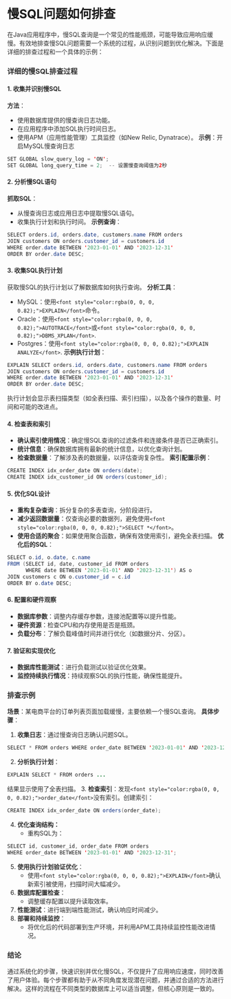 # 慢SQL问题如何排查
<font style="color:rgba(0, 0, 0, 0.82);">在Java应用程序中，慢SQL查询是一个常见的性能瓶颈，可能导致应用响应缓慢。有效地排查慢SQL问题需要一个系统的过程，从识别问题到优化解决。下面是详细的排查过程和一个具体的示例：</font>
### <font style="color:rgba(0, 0, 0, 0.82);">详细的慢SQL排查过程</font>
#### <font style="color:rgba(0, 0, 0, 0.82);">1. 收集并识别慢SQL</font>
**<font style="color:rgba(0, 0, 0, 0.82);">方法</font>**<font style="color:rgba(0, 0, 0, 0.82);">：</font>
+ <font style="color:rgba(0, 0, 0, 0.82);">使用数据库提供的慢查询日志功能。</font>
+ <font style="color:rgba(0, 0, 0, 0.82);">在应用程序中添加SQL执行时间日志。</font>
+ <font style="color:rgba(0, 0, 0, 0.82);">使用APM（应用性能管理）工具监控（如New Relic, Dynatrace）。</font>
**<font style="color:rgba(0, 0, 0, 0.82);">示例</font>**<font style="color:rgba(0, 0, 0, 0.82);">：开启MySQL慢查询日志</font>
```java
SET GLOBAL slow_query_log = 'ON';  
SET GLOBAL long_query_time = 2;  -- 设置慢查询阈值为2秒
```
#### <font style="color:rgba(0, 0, 0, 0.82);">2. 分析慢SQL语句</font>
**<font style="color:rgba(0, 0, 0, 0.82);">抓取SQL</font>**<font style="color:rgba(0, 0, 0, 0.82);">：</font>
+ <font style="color:rgba(0, 0, 0, 0.82);">从慢查询日志或应用日志中提取慢SQL语句。</font>
+ <font style="color:rgba(0, 0, 0, 0.82);">收集执行计划和执行时间。</font>
**<font style="color:rgba(0, 0, 0, 0.82);">示例查询</font>**<font style="color:rgba(0, 0, 0, 0.82);">：</font>
```java
SELECT orders.id, orders.date, customers.name FROM orders  
JOIN customers ON orders.customer_id = customers.id  
WHERE order.date BETWEEN '2023-01-01' AND '2023-12-31'  
ORDER BY order.date DESC;
```
#### <font style="color:rgba(0, 0, 0, 0.82);">3. 收集SQL执行计划</font>
<font style="color:rgba(0, 0, 0, 0.82);">获取慢SQL的执行计划以了解数据库如何执行查询。</font>
**<font style="color:rgba(0, 0, 0, 0.82);">分析工具</font>**<font style="color:rgba(0, 0, 0, 0.82);">：</font>
+ <font style="color:rgba(0, 0, 0, 0.82);">MySQL：使用</font>`<font style="color:rgba(0, 0, 0, 0.82);">EXPLAIN</font>`<font style="color:rgba(0, 0, 0, 0.82);">命令。</font>
+ <font style="color:rgba(0, 0, 0, 0.82);">Oracle：使用</font>`<font style="color:rgba(0, 0, 0, 0.82);">AUTOTRACE</font>`<font style="color:rgba(0, 0, 0, 0.82);">或</font>`<font style="color:rgba(0, 0, 0, 0.82);">DBMS_XPLAN</font>`<font style="color:rgba(0, 0, 0, 0.82);">.</font>
+ <font style="color:rgba(0, 0, 0, 0.82);">Postgres：使用</font>`<font style="color:rgba(0, 0, 0, 0.82);">EXPLAIN ANALYZE</font>`<font style="color:rgba(0, 0, 0, 0.82);">.</font>
**<font style="color:rgba(0, 0, 0, 0.82);">示例执行计划</font>**<font style="color:rgba(0, 0, 0, 0.82);">：</font>
```java
EXPLAIN SELECT orders.id, orders.date, customers.name FROM orders  
JOIN customers ON orders.customer_id = customers.id  
WHERE order.date BETWEEN '2023-01-01' AND '2023-12-31'  
ORDER BY order.date DESC;
```
<font style="color:rgba(0, 0, 0, 0.82);">执行计划会显示表扫描类型（如全表扫描、索引扫描），以及各个操作的数量、时间和可能的改进点。</font>
#### <font style="color:rgba(0, 0, 0, 0.82);">4. 检查表和索引</font>
+ **<font style="color:rgba(0, 0, 0, 0.82);">确认索引使用情况</font>**<font style="color:rgba(0, 0, 0, 0.82);">：确定慢SQL查询的过滤条件和连接条件是否已正确索引。</font>
+ **<font style="color:rgba(0, 0, 0, 0.82);">统计信息</font>**<font style="color:rgba(0, 0, 0, 0.82);">：确保数据库拥有最新的统计信息，以优化查询计划。</font>
+ **<font style="color:rgba(0, 0, 0, 0.82);">检查数据量</font>**<font style="color:rgba(0, 0, 0, 0.82);">：了解涉及表的数据量，以评估查询复杂性。</font>
**<font style="color:rgba(0, 0, 0, 0.82);">索引配置示例</font>**<font style="color:rgba(0, 0, 0, 0.82);">：</font>
```java
CREATE INDEX idx_order_date ON orders(date);  
CREATE INDEX idx_customer_id ON orders(customer_id);
```
#### <font style="color:rgba(0, 0, 0, 0.82);">5. 优化SQL设计</font>
+ **<font style="color:rgba(0, 0, 0, 0.82);">重构复杂查询</font>**<font style="color:rgba(0, 0, 0, 0.82);">：拆分复杂的多表查询，分阶段进行。</font>
+ **<font style="color:rgba(0, 0, 0, 0.82);">减少返回数据量</font>**<font style="color:rgba(0, 0, 0, 0.82);">：仅查询必要的数据列，避免使用</font>`<font style="color:rgba(0, 0, 0, 0.82);">SELECT *</font>`<font style="color:rgba(0, 0, 0, 0.82);">。</font>
+ **<font style="color:rgba(0, 0, 0, 0.82);">使用合适的聚合</font>**<font style="color:rgba(0, 0, 0, 0.82);">：如果使用聚合函数，确保有效使用索引，避免全表扫描。</font>
**<font style="color:rgba(0, 0, 0, 0.82);">优化后的SQL</font>**<font style="color:rgba(0, 0, 0, 0.82);">：</font>
```java
SELECT o.id, o.date, c.name   
FROM (SELECT id, date, customer_id FROM orders   
      WHERE date BETWEEN '2023-01-01' AND '2023-12-31') AS o  
JOIN customers c ON o.customer_id = c.id  
ORDER BY o.date DESC;
```
#### <font style="color:rgba(0, 0, 0, 0.82);">6. 配置和硬件观察</font>
+ **<font style="color:rgba(0, 0, 0, 0.82);">数据库参数</font>**<font style="color:rgba(0, 0, 0, 0.82);">：调整内存缓存参数，连接池配置等以提升性能。</font>
+ **<font style="color:rgba(0, 0, 0, 0.82);">硬件资源</font>**<font style="color:rgba(0, 0, 0, 0.82);">：检查CPU和内存使用是否是瓶颈。</font>
+ **<font style="color:rgba(0, 0, 0, 0.82);">负载分布</font>**<font style="color:rgba(0, 0, 0, 0.82);">：了解负载峰值时间并进行优化（如数据分片、分区）。</font>
#### <font style="color:rgba(0, 0, 0, 0.82);">7. 验证和实现优化</font>
+ **<font style="color:rgba(0, 0, 0, 0.82);">数据库性能测试</font>**<font style="color:rgba(0, 0, 0, 0.82);">：进行负载测试以验证优化效果。</font>
+ **<font style="color:rgba(0, 0, 0, 0.82);">监控持续执行情况</font>**<font style="color:rgba(0, 0, 0, 0.82);">：持续观察SQL的执行性能，确保性能提升。</font>
### <font style="color:rgba(0, 0, 0, 0.82);">排查示例</font>
**<font style="color:rgba(0, 0, 0, 0.82);">场景</font>**<font style="color:rgba(0, 0, 0, 0.82);">：某电商平台的订单列表页面加载缓慢，主要依赖一个慢SQL查询。</font>
**<font style="color:rgba(0, 0, 0, 0.82);">具体步骤</font>**<font style="color:rgba(0, 0, 0, 0.82);">：</font>
1. **<font style="color:rgba(0, 0, 0, 0.82);">收集日志</font>**<font style="color:rgba(0, 0, 0, 0.82);">：通过慢查询日志确认问题SQL。</font>
```java
SELECT * FROM orders WHERE order_date BETWEEN '2023-01-01' AND '2023-12-31';
```
2. **<font style="color:rgba(0, 0, 0, 0.82);">分析执行计划</font>**<font style="color:rgba(0, 0, 0, 0.82);">：</font>
```java
EXPLAIN SELECT * FROM orders ...
```
<font style="color:rgba(0, 0, 0, 0.82);">结果显示使用了全表扫描。</font>
3. **<font style="color:rgba(0, 0, 0, 0.82);">检查索引</font>**<font style="color:rgba(0, 0, 0, 0.82);">：发现</font>`<font style="color:rgba(0, 0, 0, 0.82);">order_date</font>`<font style="color:rgba(0, 0, 0, 0.82);">没有索引。创建索引：</font>
```java
CREATE INDEX idx_order_date ON orders(order_date);
```
4. **<font style="color:rgba(0, 0, 0, 0.82);">优化查询结构：</font>**
    - <font style="color:rgba(0, 0, 0, 0.82);">重构SQL为：</font>
```java
SELECT id, customer_id, order_date FROM orders  
WHERE order_date BETWEEN '2023-01-01' AND '2023-12-31';
```
5. **<font style="color:rgba(0, 0, 0, 0.82);">使用执行计划验证优化</font>**<font style="color:rgba(0, 0, 0, 0.82);">：</font>
    - <font style="color:rgba(0, 0, 0, 0.82);">使用</font>`<font style="color:rgba(0, 0, 0, 0.82);">EXPLAIN</font>`<font style="color:rgba(0, 0, 0, 0.82);">确认新索引被使用，扫描时间大幅减少。</font>
6. **<font style="color:rgba(0, 0, 0, 0.82);">数据库配置检查</font>**<font style="color:rgba(0, 0, 0, 0.82);">：</font>
    - <font style="color:rgba(0, 0, 0, 0.82);">调整缓存配置以提升读取效率。</font>
7. **<font style="color:rgba(0, 0, 0, 0.82);">性能测试</font>**<font style="color:rgba(0, 0, 0, 0.82);">：进行端到端性能测试，确认响应时间减少。</font>
8. **<font style="color:rgba(0, 0, 0, 0.82);">部署和持续监控</font>**<font style="color:rgba(0, 0, 0, 0.82);">：</font>
    - <font style="color:rgba(0, 0, 0, 0.82);">将优化后的代码部署到生产环境，并利用APM工具持续监控性能改进情况。</font>
### <font style="color:rgba(0, 0, 0, 0.82);">结论</font>
<font style="color:rgba(0, 0, 0, 0.82);">通过系统化的步骤，快速识别并优化慢SQL，不仅提升了应用响应速度，同时改善了用户体验。每个步骤都有助于从不同角度发现潜在问题，并通过合适的方法进行解决。这样的流程在不同类型的数据库上可以适当调整，但核心原则是一致的。</font>
